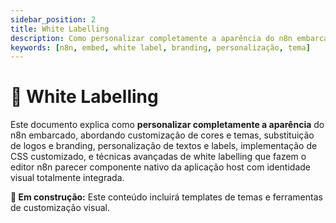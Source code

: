 ```yaml
---
sidebar_position: 2
title: White Labelling
description: Como personalizar completamente a aparência do n8n embarcado
keywords: [n8n, embed, white label, branding, personalização, tema]
---
```


# 🎨 White Labelling

Este documento explica como **personalizar completamente a aparência** do n8n embarcado, abordando customização de cores e temas, substituição de logos e branding, personalização de textos e labels, implementação de CSS customizado, e técnicas avançadas de white labelling que fazem o editor n8n parecer componente nativo da aplicação host com identidade visual totalmente integrada.

**🔄 Em construção:** Este conteúdo incluirá templates de temas e ferramentas de customização visual.
